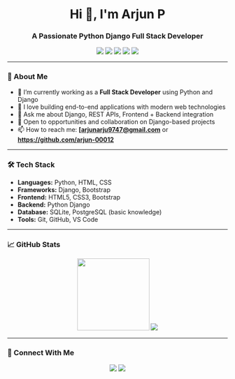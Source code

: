 <h1 align="center">Hi 👋, I'm Arjun P</h1>
<h3 align="center">A Passionate Python Django Full Stack Developer</h3>

<p align="center">
  <img src="https://img.shields.io/badge/Python-3776AB?style=for-the-badge&logo=python&logoColor=white"/>
  <img src="https://img.shields.io/badge/Django-092E20?style=for-the-badge&logo=django&logoColor=white"/>
  <img src="https://img.shields.io/badge/HTML5-E34F26?style=for-the-badge&logo=html5&logoColor=white"/>
  <img src="https://img.shields.io/badge/CSS3-1572B6?style=for-the-badge&logo=css3&logoColor=white"/>
  <img src="https://img.shields.io/badge/Bootstrap-563D7C?style=for-the-badge&logo=bootstrap&logoColor=white"/>
</p>

---

### 🚀 About Me

- 🔭 I’m currently working as a **Full Stack Developer** using Python and Django  
- 🌱 I love building end-to-end applications with modern web technologies  
- 💬 Ask me about Django, REST APIs, Frontend + Backend integration  
- 💼 Open to opportunities and collaboration on Django-based projects  
- 📫 How to reach me: **[arjunarju9747@gmail.com** or **https://github.com/arjun-00012**

---

### 🛠️ Tech Stack

- **Languages:** Python, HTML, CSS  
- **Frameworks:** Django, Bootstrap  
- **Frontend:** HTML5, CSS3, Bootstrap  
- **Backend:** Python Django  
- **Database:** SQLite, PostgreSQL (basic knowledge)  
- **Tools:** Git, GitHub, VS Code

---

### 📈 GitHub Stats

<p align="center">
  <img src="https://github-readme-stats.vercel.app/api?username=Arjun-p&show_icons=true&theme=radical" height="165">
  <img src="https://github-readme-stats.vercel.app/api/top-langs/?username=Arjun-p&layout=compact&theme=radical">
</p>

---

### 🔗 Connect With Me

<p align="center">
  <a href="https://github.com/Arjun-p" target="_blank"><img src="https://img.shields.io/badge/GitHub-100000?style=for-the-badge&logo=github&logoColor=white"/></a>
  <a href="https://www.linkedin.com/in/YOUR-LINKEDIN/" target="_blank"><img src="https://img.shields.io/badge/LinkedIn-0A66C2?style=for-the-badge&logo=linkedin&logoColor=white"/></a>
</p>
